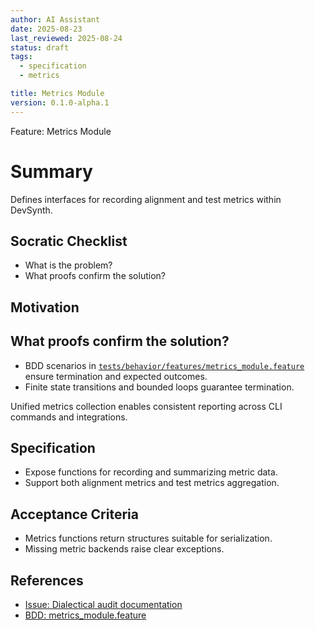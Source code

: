 ```yaml
---
author: AI Assistant
date: 2025-08-23
last_reviewed: 2025-08-24
status: draft
tags:
  - specification
  - metrics

title: Metrics Module
version: 0.1.0-alpha.1
---
```


Feature: Metrics Module

# Summary

Defines interfaces for recording alignment and test metrics within DevSynth.

## Socratic Checklist
- What is the problem?
- What proofs confirm the solution?

## Motivation

## What proofs confirm the solution?
- BDD scenarios in [`tests/behavior/features/metrics_module.feature`](../../tests/behavior/features/metrics_module.feature) ensure termination and expected outcomes.
- Finite state transitions and bounded loops guarantee termination.

Unified metrics collection enables consistent reporting across CLI commands and integrations.

## Specification
- Expose functions for recording and summarizing metric data.
- Support both alignment metrics and test metrics aggregation.

## Acceptance Criteria
- Metrics functions return structures suitable for serialization.
- Missing metric backends raise clear exceptions.

## References

- [Issue: Dialectical audit documentation](../../issues/dialectical-audit-documentation.md)
- [BDD: metrics_module.feature](../../tests/behavior/features/metrics_module.feature)
